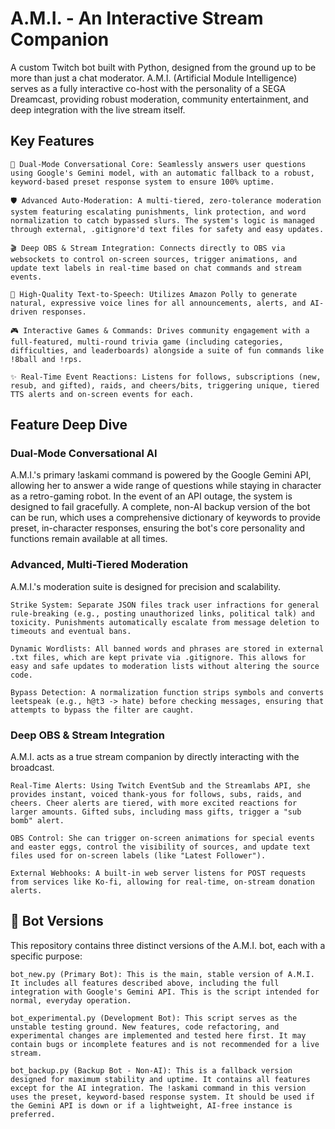 # A.M.I. - An Interactive Stream Companion

A custom Twitch bot built with Python, designed from the ground up to be more than just a chat moderator. A.M.I. (Artificial Module Intelligence) serves as a fully interactive co-host with the personality of a SEGA Dreamcast, providing robust moderation, community entertainment, and deep integration with the live stream itself.

## Key Features

    🧠 Dual-Mode Conversational Core: Seamlessly answers user questions using Google's Gemini model, with an automatic fallback to a robust, keyword-based preset response system to ensure 100% uptime.

    🛡️ Advanced Auto-Moderation: A multi-tiered, zero-tolerance moderation system featuring escalating punishments, link protection, and word normalization to catch bypassed slurs. The system's logic is managed through external, .gitignore'd text files for safety and easy updates.

    🎬 Deep OBS & Stream Integration: Connects directly to OBS via websockets to control on-screen sources, trigger animations, and update text labels in real-time based on chat commands and stream events.

    🎤 High-Quality Text-to-Speech: Utilizes Amazon Polly to generate natural, expressive voice lines for all announcements, alerts, and AI-driven responses.

    🎮 Interactive Games & Commands: Drives community engagement with a full-featured, multi-round trivia game (including categories, difficulties, and leaderboards) alongside a suite of fun commands like !8ball and !rps.

    ✨ Real-Time Event Reactions: Listens for follows, subscriptions (new, resub, and gifted), raids, and cheers/bits, triggering unique, tiered TTS alerts and on-screen events for each.

## Feature Deep Dive

### Dual-Mode Conversational AI

A.M.I.'s primary !askami command is powered by the Google Gemini API, allowing her to answer a wide range of questions while staying in character as a retro-gaming robot. In the event of an API outage, the system is designed to fail gracefully. A complete, non-AI backup version of the bot can be run, which uses a comprehensive dictionary of keywords to provide preset, in-character responses, ensuring the bot's core personality and functions remain available at all times.

### Advanced, Multi-Tiered Moderation

A.M.I.'s moderation suite is designed for precision and scalability.

    Strike System: Separate JSON files track user infractions for general rule-breaking (e.g., posting unauthorized links, political talk) and toxicity. Punishments automatically escalate from message deletion to timeouts and eventual bans.

    Dynamic Wordlists: All banned words and phrases are stored in external .txt files, which are kept private via .gitignore. This allows for easy and safe updates to moderation lists without altering the source code.

    Bypass Detection: A normalization function strips symbols and converts leetspeak (e.g., h@t3 -> hate) before checking messages, ensuring that attempts to bypass the filter are caught.

### Deep OBS & Stream Integration

A.M.I. acts as a true stream companion by directly interacting with the broadcast.

    Real-Time Alerts: Using Twitch EventSub and the Streamlabs API, she provides instant, voiced thank-yous for follows, subs, raids, and cheers. Cheer alerts are tiered, with more excited reactions for larger amounts. Gifted subs, including mass gifts, trigger a "sub bomb" alert.

    OBS Control: She can trigger on-screen animations for special events and easter eggs, control the visibility of sources, and update text files used for on-screen labels (like "Latest Follower").

    External Webhooks: A built-in web server listens for POST requests from services like Ko-fi, allowing for real-time, on-stream donation alerts.
    
## 🤖 Bot Versions

This repository contains three distinct versions of the A.M.I. bot, each with a specific purpose:

    bot_new.py (Primary Bot): This is the main, stable version of A.M.I. It includes all features described above, including the full integration with Google's Gemini API. This is the script intended for normal, everyday operation.

    bot_experimental.py (Development Bot): This script serves as the unstable testing ground. New features, code refactoring, and experimental changes are implemented and tested here first. It may contain bugs or incomplete features and is not recommended for a live stream.

    bot_backup.py (Backup Bot - Non-AI): This is a fallback version designed for maximum stability and uptime. It contains all features except for the AI integration. The !askami command in this version uses the preset, keyword-based response system. It should be used if the Gemini API is down or if a lightweight, AI-free instance is preferred.
